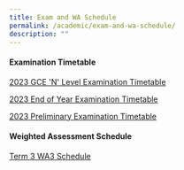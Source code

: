 ```yaml
---
title: Exam and WA Schedule
permalink: /academic/exam-and-wa-schedule/
description: ""
---
```

#### Examination Timetable

[2023 GCE 'N' Level Examination Timetable](/files/Announcements/2023/gce%20n-level%20exam%20timetable.pdf)

[2023 End of Year Examination Timetable](https://tinyurl.com/Sec-1-3-EOY-Exams)

[2023 Preliminary Examination Timetable](/files/Announcements/2023/2023%20preliminary%20examination%20timetable.pdf)

#### Weighted Assessment Schedule

[Term 3 WA3 Schedule](https://go.gov.sg/stgss-wa3-schedule)